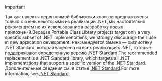 > [!IMPORTANT]
> <span data-ttu-id="54581-101">Так как проекты переносимой библиотеки классов предназначены только с очень некоторыми из реализаций .NET, мы настоятельно рекомендуем не их использование в разработку новых приложений.</span><span class="sxs-lookup"><span data-stu-id="54581-101">Because Portable Class Library projects target only a very specific subset of .NET implementations, we strongly discourage their use in new application development.</span></span> <span data-ttu-id="54581-102">Рекомендуется замена — библиотеку .NET Standard, которая нацелена на всех реализациях .NET, которые поддерживают определенную версию .NET Standard.</span><span class="sxs-lookup"><span data-stu-id="54581-102">The recommended replacement is a .NET Standard library, which targets all .NET implementations that support a specific version of the .NET Standard.</span></span> <span data-ttu-id="54581-103">Дополнительные сведения см. в статье [.NET Standard](~/docs/standard/net-standard.md).</span><span class="sxs-lookup"><span data-stu-id="54581-103">For more information, see [.NET Standard](~/docs/standard/net-standard.md).</span></span>